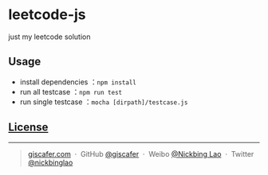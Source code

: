 # leetcode-js
just my leetcode solution


## Usage

- install dependencies ：`npm install`
- run all testcase ：`npm run test`
- run single testcase ：`mocha [dirpath]/testcase.js`

## [License](./LICENSE)

---

> [giscafer.com](http://giscafer.com) &nbsp;&middot;&nbsp;
> GitHub [@giscafer](https://github.com/giscafer) &nbsp;&middot;&nbsp;
> Weibo [@Nickbing Lao](https://weibo.com/laohoubin) &nbsp;&middot;&nbsp;
> Twitter [@nickbinglao](https://twitter.com/nickbinglao)

